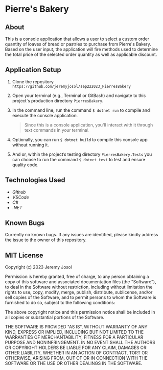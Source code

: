 # Pierre's Bakery

## About

This is a console application that allows a user to select a custom order quantity of loaves of bread or pastries to purchase from Pierre's Bakery. Based on the user input, the application will fire methods used to determine the total price of the selected order quantity as well as applicable discount.

## Application Setup

1. Clone the repository `https://github.com/jeremyjosol/sep222023_PierresBakery`

2. Open your terminal (e.g., Terminal or GitBash) and navigate to this project's production directory `PierresBakery`.

3. In the command line, run the command `$ dotnet run` to compile and execute the console application. 
    > Since this is a console application, you'll interact with it through text commands in your terminal.

4. Optionally, you can run `$ dotnet build` to compile this console app without running it.
5. And or, within the project’s testing directory `PierresBakery.Tests` you can choose to run the command `$ dotnet test` to test and ensure quality code.

## Technologies Used

* _Github_
* _VSCode_
* _C#_
* _.NET_

## Known Bugs

Currently no known bugs. If any issues are identified, please kindly address the issue to the owner of this repository.

## MIT License

Copyright (c) 2023 Jeremy Josol

Permission is hereby granted, free of charge, to any person obtaining a copy of this software and associated documentation files (the "Software"), to deal in the Software without restriction, including without limitation the rights to use, copy, modify, merge, publish, distribute, sublicense, and/or sell copies of the Software, and to permit persons to whom the Software is furnished to do so, subject to the following conditions:

The above copyright notice and this permission notice shall be included in all copies or substantial portions of the Software.

THE SOFTWARE IS PROVIDED "AS IS", WITHOUT WARRANTY OF ANY KIND, EXPRESS OR IMPLIED, INCLUDING BUT NOT LIMITED TO THE WARRANTIES OF MERCHANTABILITY, FITNESS FOR A PARTICULAR PURPOSE AND NONINFRINGEMENT. IN NO EVENT SHALL THE AUTHORS OR COPYRIGHT HOLDERS BE LIABLE FOR ANY CLAIM, DAMAGES OR OTHER LIABILITY, WHETHER IN AN ACTION OF CONTRACT, TORT OR OTHERWISE, ARISING FROM, OUT OF OR IN CONNECTION WITH THE SOFTWARE OR THE USE OR OTHER DEALINGS IN THE SOFTWARE.
